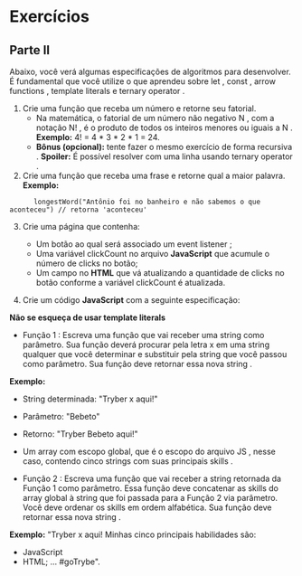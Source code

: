 # Exercícios

## Parte II
Abaixo, você verá algumas especificações de algoritmos para desenvolver. É fundamental que você utilize o que aprendeu sobre let , const , arrow functions , template literals e ternary operator .

1. Crie uma função que receba um número e retorne seu fatorial.
    * Na matemática, o fatorial de um número não negativo N , com a notação N! , é o produto de todos os inteiros menores ou iguais a N . **Exemplo:** 4! = 4 * 3 * 2 * 1 = 24.
    * **Bônus (opcional):** tente fazer o mesmo exercício de forma recursiva . **Spoiler:** É possível resolver com uma linha usando ternary operator .
2. Crie uma função que receba uma frase e retorne qual a maior palavra.
**Exemplo:**

```
      longestWord("Antônio foi no banheiro e não sabemos o que aconteceu") // retorna 'aconteceu'
```

3. Crie uma página que contenha:
    * Um botão ao qual será associado um event listener ;
    * Uma variável clickCount no arquivo **JavaScript** que acumule o número de clicks no botão;
    * Um campo no **HTML** que vá atualizando a quantidade de clicks no botão conforme a variável clickCount é atualizada.

4. Crie um código **JavaScript** com a seguinte especificação:

**Não se esqueça de usar template literals**

* Função 1 : Escreva uma função que vai receber uma string como parâmetro. Sua função deverá procurar pela letra x em uma string qualquer que você determinar e substituir pela string que você passou como parâmetro. Sua função deve retornar essa nova string .

**Exemplo:**
  * String determinada: "Tryber x aqui!"
  * Parâmetro: "Bebeto"
  * Retorno: "Tryber Bebeto aqui!"

* Um array com escopo global, que é o escopo do arquivo JS , nesse caso, contendo cinco strings com suas principais skills .

* Função 2 : Escreva uma função que vai receber a string retornada da Função 1 como parâmetro. Essa função deve concatenar as skills do array global à string que foi passada para a Função 2 via parâmetro. Você deve ordenar os skills em ordem alfabética. Sua função deve retornar essa nova string .

**Exemplo:** "Tryber x aqui! Minhas cinco principais habilidades são:
  * JavaScript
  * HTML; ... #goTrybe".
